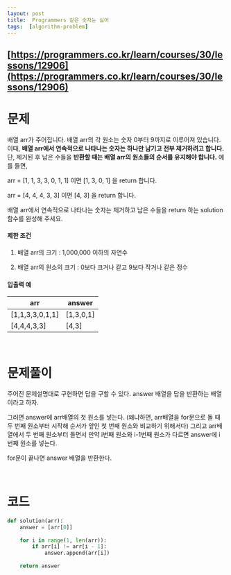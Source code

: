 ```yaml
---
layout: post
title:  Programmers 같은 숫자는 싫어
tags:  [algorithm-problem]
---
```


## [https://programmers.co.kr/learn/courses/30/lessons/12906](https://programmers.co.kr/learn/courses/30/lessons/12906)

# 문제 
배열 arr가 주어집니다. 배열 arr의 각 원소는 숫자 0부터 9까지로 이루어져 있습니다. 이때, **배열 arr에서 연속적으로 나타나는 숫자는 하나만 남기고 전부 제거하려고 합니다.** 단, 제거된 후 남은 수들을 **반환할 때는 배열 arr의 원소들의 순서를 유지해야 합니다.** 예를 들면,

arr = [1, 1, 3, 3, 0, 1, 1] 이면 [1, 3, 0, 1] 을 return 합니다.

arr = [4, 4, 4, 3, 3] 이면 [4, 3] 을 return 합니다.

배열 arr에서 연속적으로 나타나는 숫자는 제거하고 남은 수들을 return 하는 solution 함수를 완성해 주세요.


#### 제한 조건

1. 배열 arr의 크기 : 1,000,000 이하의 자연수

2. 배열 arr의 원소의 크기 : 0보다 크거나 같고 9보다 작거나 같은 정수


#### 입출력 예
arr | answer
--- | --- 
[1,1,3,3,0,1,1] | [1,3,0,1]
[4,4,4,3,3] | [4,3]

&nbsp;
&nbsp;
&nbsp;

# 문제풀이
주어진 문제설명대로 구현하면 답을 구할 수 있다. answer 배열을 답을 반환하는 배열이라고 하자. 

그러면 answer에 arr배열의 첫 원소를 넣는다. (왜냐하면, arr배열을 for문으로 돌 때 두 번째 원소부터 시작해 순서가 앞인 첫 번째 원소와 비교하기 위해서다) 그리고 arr배열에서 두 번째 원소부터 돌면서 만약 i번째 원소와 i-1번째 원소가 다르면 answer에 i번째 원소를 넣는다. 

for문이 끝나면 answer 배열을 반환한다.

&nbsp;
&nbsp;
&nbsp;

# 코드

~~~python
def solution(arr):
    answer = [arr[0]]
    
    for i in range(1, len(arr)):
        if arr[i] != arr[i - 1]:
            answer.append(arr[i])    
    
    return answer
~~~